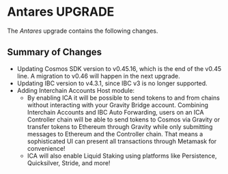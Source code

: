 # Antares UPGRADE
The *Antares* upgrade contains the following changes.

## Summary of Changes

* Updating Cosmos SDK version to v0.45.16, which is the end of the v0.45 line. A migration to v0.46 will happen in the next upgrade.
* Updating IBC version to v4.3.1, since IBC v3 is no longer supported.
* Adding Interchain Accounts Host module:
    * By enabling ICA it will be possible to send tokens to and from chains without interacting with your Gravity Bridge account. Combining Interchain Accounts and IBC Auto Forwarding, users on an ICA Controller chain will be able to send tokens to Cosmos via Gravity or transfer tokens to Ethereum through Gravity while only submitting messages to Ethereum and the Controller chain. That means a sophisticated UI can present all transactions through Metamask for convenience!
    * ICA will also enable Liquid Staking using platforms like Persistence, Quicksilver, Stride, and more!